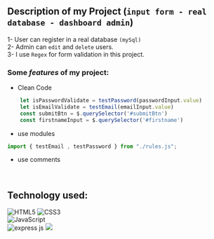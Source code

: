 ## Description of my Project (`input form - real database - dashboard admin`)

1- User can register in a real database `(mySql)`
</br>
2- Admin can `edit` and `delete` users.
</br>
3- I use `Regex` for form validation in this project.

### Some *features* of my project:
- Clean Code

```javascript
    let isPasswordValidate = testPassword(passwordInput.value)
    let isEmailValidate = testEmail(emailInput.value)
    const submitBtn = $.querySelector('#submitBtn')
    const firstnameInput = $.querySelector('#firstname')

```

- use modules
```javascript
import { testEmail , testPassword } from "./rules.js";

```

- use comments


<br>

## Technology used:

![HTML5](https://img.shields.io/badge/html5-%23E34F26.svg?style=for-the-badge&logo=html5&logoColor=white)
![CSS3](https://img.shields.io/badge/css3-%231572B6.svg?style=for-the-badge&logo=css3&logoColor=white) \
![JavaScript](https://img.shields.io/badge/javascript-%23323330.svg?style=for-the-badge&logo=javascript&logoColor=%23F7DF1E)\
![express js](https://img.shields.io/badge/Express%20js-000000?style=for-the-badge&logo=express&logoColor=white)
<img src='https://img.shields.io/badge/MySQL-005C84?style=for-the-badge&logo=mysql&logoColor=white'>

